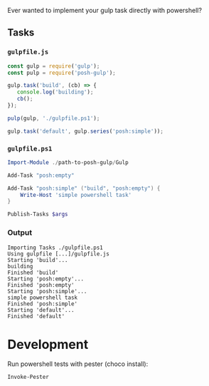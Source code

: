 Ever wanted to implement your gulp task directly with powershell?

Tasks
-----
### `gulpfile.js`

```js
const gulp = require('gulp');
const pulp = require('posh-gulp');

gulp.task('build', (cb) => {
   console.log('building');
   cb();
});

pulp(gulp, './gulpfile.ps1');

gulp.task('default', gulp.series('posh:simple'));
```

### `gulpfile.ps1`

```powershell
Import-Module ./path-to-posh-gulp/Gulp

Add-Task "posh:empty"

Add-Task "posh:simple" ("build", "posh:empty") {
    Write-Host 'simple powershell task'
}

Publish-Tasks $args
```

### Output
```
Importing Tasks ./gulpfile.ps1
Using gulpfile [...]/gulpfile.js
Starting 'build'...
building
Finished 'build'
Starting 'posh:empty'...
Finished 'posh:empty'
Starting 'posh:simple'...
simple powershell task
Finished 'posh:simple'
Starting 'default'...
Finished 'default'
```

Development
===========

Run powershell tests with pester (choco install):

```powershell
Invoke-Pester
```
